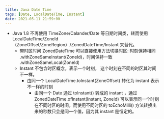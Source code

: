 ```yaml
---
title: Java Date Time
tags: [Date, LocalDateTime, Instant]
date: 2021-05-11 21:59:00
---
```


- Java 1.8 不再使用 TimeZone/Calander/Date 等日期时间类，转而使用 LocalDateTime/ZoneId（ZoneOffset/ZoneRegion）/ZonedDateTime/Instant 来替代。
    - 带时区时间 ZonedDateTime 可以直接使用方法切换时区: 时刻保持相同 .withZoneSameInstant(ZoneId)，时间保持一致 .withZoneSameLocal(ZoneId)
    - Instant 不包含时区概念。表示一个时刻， 这个时刻在不同的时区其时间不一样。
        - 由同一个 LocalDateTime.toInstant(ZoneOffset) 转化为 instant 表示不一样的时刻
            - 由同一个 Date 通过 toInstant() 转成的 instant ，通过 ZonedDateTime.ofInstant(Instant, ZoneId) 可以表示同一个时刻在不同时区的时间。而使用不同时区的 toEchoMilli() 方法转换出来的秒数只会是同一个值，因为其 instant 是恒定的。
